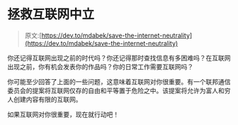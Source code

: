 # 拯救互联网中立

> 原文:[https://dev.to/mdabek/save-the-internet-neutrality](https://dev.to/mdabek/save-the-internet-neutrality)

你还记得互联网出现之前的时代吗？你还记得那时查找信息有多困难吗？在互联网出现之前，你有机会发表你的作品吗？你的日常工作需要互联网吗？

你可能至少回答了上面的一些问题，这意味着互联网对你很重要。有一个联邦通信委员会的提案将互联网仅存的自由和平等置于危险之中。该提案将允许为富人和穷人创建内容有限的互联网。

如果互联网对你很重要，现在就行动吧！